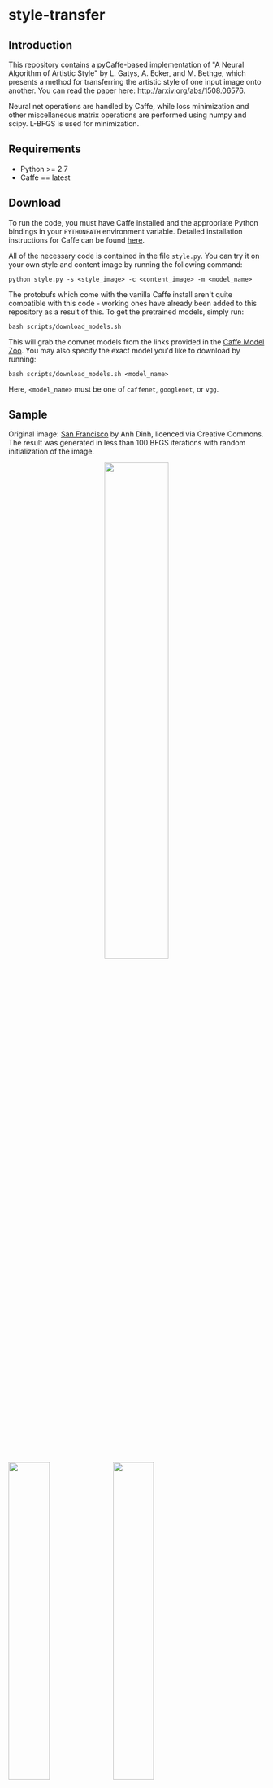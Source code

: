 # style-transfer

## Introduction

This repository contains a pyCaffe-based implementation of "A Neural Algorithm of Artistic Style" by L. Gatys, A. Ecker, and M. Bethge, which presents a method for transferring the artistic style of one input image onto another. You can read the paper here: http://arxiv.org/abs/1508.06576. 

Neural net operations are handled by Caffe, while loss minimization and other miscellaneous matrix operations are performed using numpy and scipy. L-BFGS is used for minimization.

## Requirements

 - Python >= 2.7
 - Caffe == latest

## Download

To run the code, you must have Caffe installed and the appropriate Python bindings in your `PYTHONPATH` environment variable. Detailed installation instructions for Caffe can be found [here](http://caffe.berkeleyvision.org/installation.html).

All of the necessary code is contained in the file `style.py`. You can try it on your own style and content image by running the following command:

```
python style.py -s <style_image> -c <content_image> -m <model_name>
```

The protobufs which come with the vanilla Caffe install aren't quite compatible with this code - working ones have already been added to this repository as a result of this. To get the pretrained models, simply run:

```
bash scripts/download_models.sh
```

This will grab the convnet models from the links provided in the [Caffe Model Zoo](https://github.com/BVLC/caffe/wiki/Model-Zoo). You may also specify the exact model you'd like to download by running:

```
bash scripts/download_models.sh <model_name>
```

Here, `<model_name>` must be one of `caffenet`, `googlenet`, or `vgg`.

## Sample

Original image: [San Francisco](https://www.flickr.com/photos/anhgemus-photography/15377047497) by Anh Dinh, licenced via Creative Commons. The result was generated in less than 100 BFGS iterations with random initialization of the image.

<p align="center">
<img src="https://raw.githubusercontent.com/fzliu/style-transfer/master/images/starry_night.jpg" width="50%"/>
</p>
<p>
<img src="https://raw.githubusercontent.com/fzliu/style-transfer/master/images/san_francisco.jpg" width="40%"/>
<img src="https://raw.githubusercontent.com/fzliu/style-transfer/master/images/starry_sanfran.jpg" width="40%"/>
</p>

More examples coming soon.
